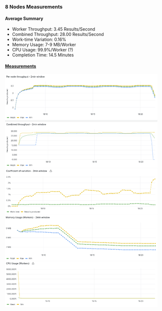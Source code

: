 ### 8 Nodes Measurements

#### Average Summary

- Worker Throughput: 3.45 Results/Second
- Combined Throughput: 28.00 Results/Second
- Work-time Variation: 0.16%
- Memory Usage: 7-9 MB/Worker
- CPU Usage: 99.9%/Worker (?)
- Completion Time: 14.5 Minutes

#### [Measurements](https://snapshots.raintank.io/dashboard/snapshot/5t5HFFZYzWN9AICgir5tuRhvqPHPLaJY?orgId=2)

![throughput](throughput.png)
![variation](variation.png)
![memory](memory.png)
![cpu](cpu.png)
